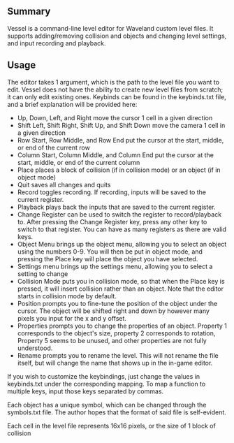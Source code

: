 ## Summary
Vessel is a command-line level editor for Waveland custom level files. It supports adding/removing collision and objects and changing level settings, and input recording and playback.

## Usage
The editor takes 1 argument, which is the path to the level file you want to edit. Vessel does not have the ability to create new level files from scratch; it can only edit existing ones. Keybinds can be found in the keybinds.txt file, and a brief explanation will be provided here:

* Up, Down, Left, and Right move the cursor 1 cell in a given direction
* Shift Left, Shift Right, Shift Up, and Shift Down move the camera 1 cell in a given direction
* Row Start, Row Middle, and Row End put the cursor at the start, middle, or end of the current row
* Column Start, Column Middle, and Column End put the cursor at the start, middle, or end of the current column
* Place places a block of collision (if in collision mode) or an object (if in object mode)
* Quit saves all changes and quits
* Record toggles recording. If recording, inputs will be saved to the current register.
* Playback plays back the inputs that are saved to the current register.
* Change Register can be used to switch the register to record/playback to. After pressing the Change Register key, press any other key to switch to that register. You can have as many registers as there are valid keys.
* Object Menu brings up the object menu, allowing you to select an object using the numbers 0-9. You will then be put in object mode, and pressing the Place key will place the object you have selected.
* Settings menu brings up the settings menu, allowing you to select a setting to change
* Collision Mode puts you in collision mode, so that when the Place key is pressed, it will insert collision rather than an object. Note that the editor starts in collision mode by default.
* Position prompts you to fine-tune the position of the object under the cursor. The object will be shifted right and down by however many pixels you input for the x and y offset.
* Properties prompts you to change the properties of an object. Property 1 corresponds to the object's size, property 2 corresponds to rotation, Property 5 seems to be unused, and other properties are not fully understood.
* Rename prompts you to rename the level. This will not rename the file itself, but will change the name that shows up in the in-game editor.

If you wish to customize the keybindings, just change the values in keybinds.txt under the corresponding mapping. To map a function to multiple keys, input those keys separated by commas.

Each object has a unique symbol, which can be changed through the symbols.txt file. The author hopes that the format of said file is self-evident.

Each cell in the level file represents 16x16 pixels, or the size of 1 block of collision
